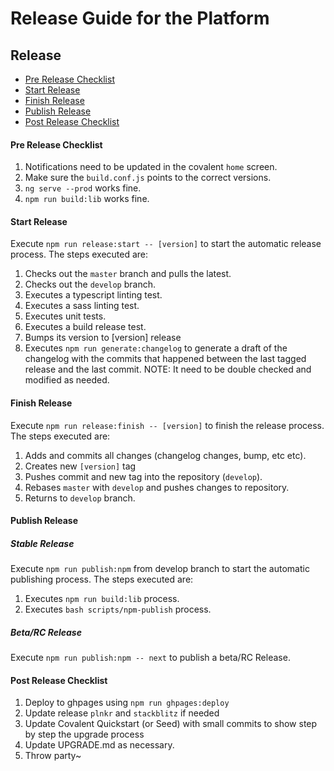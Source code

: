 # Release Guide for the Platform

## Release

* [Pre Release Checklist](#pre-release-checklist)
* [Start Release](#start-release)
* [Finish Release](#finish-release) 
* [Publish Release](#publish-release)
* [Post Release Checklist](#post-release-checklist)

#### Pre Release Checklist

1. Notifications need to be updated in the covalent `home` screen.
2. Make sure the `build.conf.js` points to the correct versions.
3. `ng serve --prod` works fine.
4. `npm run build:lib` works fine.

#### Start Release

Execute `npm run release:start -- [version]` to start the automatic release process. The steps executed are:
  1. Checks out the `master` branch and pulls the latest.
  2. Checks out the `develop` branch.
  3. Executes a typescript linting test.
  4. Executes a sass linting test.
  5. Executes unit tests.
  6. Executes a build release test.
  7. Bumps its version to [version] release
  8. Executes `npm run generate:changelog` to generate a draft of the changelog with the commits that happened between the last tagged release and the last commit. NOTE: It need to be double checked and modified as needed.

#### Finish Release

Execute `npm run release:finish -- [version]` to finish the release process. The steps executed are:
  1. Adds and commits all changes (changelog changes, bump, etc etc).
  2. Creates new `[version]` tag
  3. Pushes commit and new tag into the repository (`develop`).
  5. Rebases `master` with `develop` and pushes changes to repository.
  5. Returns to `develop` branch.

#### Publish Release

##### Stable Release

Execute `npm run publish:npm` from develop branch to start the automatic publishing process. The steps executed are:
  1. Executes `npm run build:lib` process.
  2. Executes `bash scripts/npm-publish` process.

##### Beta/RC Release

Execute `npm run publish:npm -- next` to publish a beta/RC Release.

#### Post Release Checklist

1. Deploy to ghpages using `npm run ghpages:deploy`
2. Update release `plnkr` and `stackblitz` if needed
3. Update Covalent Quickstart (or Seed) with small commits to show step by step the upgrade process
4. Update UPGRADE.md as necessary.
5. Throw party~

